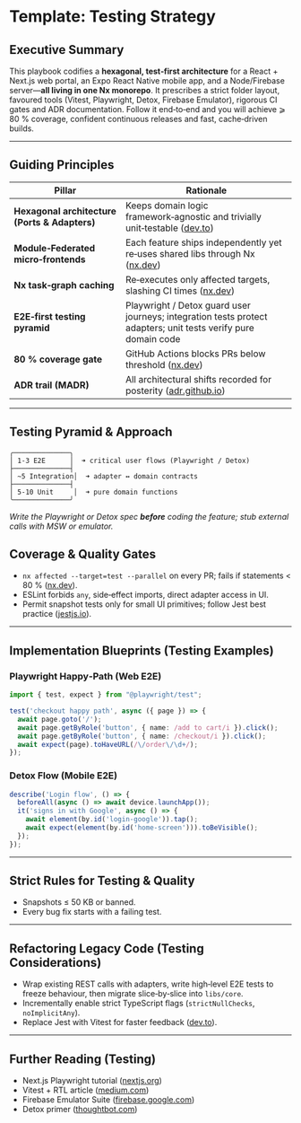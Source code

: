 # Template: Testing Strategy

## Executive Summary

This playbook codifies a **hexagonal, test‑first architecture** for a React + Next.js web portal, an Expo React Native mobile app, and a Node/Firebase server—**all living in one Nx monorepo**. It prescribes a strict folder layout, favoured tools (Vitest, Playwright, Detox, Firebase Emulator), rigorous CI gates and ADR documentation. Follow it end‑to‑end and you will achieve ⩾ 80 % coverage, confident continuous releases and fast, cache‑driven builds.

---

## Guiding Principles

| Pillar                                        | Rationale                                                                                                                                                                                        |
| --------------------------------------------- | ------------------------------------------------------------------------------------------------------------------------------------------------------------------------------------------------ |
| **Hexagonal architecture (Ports & Adapters)** | Keeps domain logic framework‑agnostic and trivially unit‑testable ([dev.to](https://dev.to/dyarleniber/hexagonal-architecture-and-clean-architecture-with-examples-48oi?utm_source=chatgpt.com)) |
| **Module‑Federated micro‑frontends**          | Each feature ships independently yet re‑uses shared libs through Nx ([nx.dev](https://nx.dev/concepts/module-federation/micro-frontend-architecture?utm_source=chatgpt.com))                     |
| **Nx task‑graph caching**                     | Re‑executes only affected targets, slashing CI times ([nx.dev](https://nx.dev/concepts/how-caching-works?utm_source=chatgpt.com))                                                                |
| **E2E‑first testing pyramid**                 | Playwright / Detox guard user journeys; integration tests protect adapters; unit tests verify pure domain code                                                                                   |
| **80 % coverage gate**                        | GitHub Actions blocks PRs below threshold ([nx.dev](https://nx.dev/ci/intro/tutorials/github-actions?utm_source=chatgpt.com))                                                                    |
| **ADR trail (MADR)**                          | All architectural shifts recorded for posterity ([adr.github.io](https://adr.github.io/madr/?utm_source=chatgpt.com))                                                                            |

---

## Testing Pyramid & Approach

```
╭──────────────╮
│ 1‑3 E2E      │  ➜ critical user flows (Playwright / Detox)
├──────────────┤
│ ~5 Integration│  ➜ adapter ↔ domain contracts
├──────────────┤
│ 5‑10 Unit     │  ➜ pure domain functions
╰──────────────╯
```

*Write the Playwright or Detox spec ****before**** coding the feature; stub external calls with MSW or emulator.*

## Coverage & Quality Gates

*   `nx affected --target=test --parallel` on every PR; fails if statements < 80 % ([nx.dev](https://nx.dev/ci/intro/tutorials/github-actions?utm_source=chatgpt.com)).
*   ESLint forbids `any`, side‑effect imports, direct adapter access in UI.
*   Permit snapshot tests only for small UI primitives; follow Jest best practice ([jestjs.io](https://jestjs.io/docs/snapshot-testing?utm_source=chatgpt.com)).

---

## Implementation Blueprints (Testing Examples)

### Playwright Happy‑Path (Web E2E)

```ts
import { test, expect } from "@playwright/test";

test('checkout happy path', async ({ page }) => {
  await page.goto('/');
  await page.getByRole('button', { name: /add to cart/i }).click();
  await page.getByRole('button', { name: /checkout/i }).click();
  await expect(page).toHaveURL(/\/order\/\d+/);
});
```

### Detox Flow (Mobile E2E)

```ts
describe('Login flow', () => {
  beforeAll(async () => await device.launchApp());
  it('signs in with Google', async () => {
    await element(by.id('login-google')).tap();
    await expect(element(by.id('home-screen'))).toBeVisible();
  });
});
```

---

## Strict Rules for Testing & Quality

*   Snapshots ≤ 50 KB or banned.
*   Every bug fix starts with a failing test.

---

## Refactoring Legacy Code (Testing Considerations)

*   Wrap existing REST calls with adapters, write high‑level E2E tests to freeze behaviour, then migrate slice‑by‑slice into `libs/core`.
*   Incrementally enable strict TypeScript flags (`strictNullChecks`, `noImplicitAny`).
*   Replace Jest with Vitest for faster feedback ([dev.to](https://dev.to/thejaredwilcurt/vitest-vs-jest-benchmarks-on-a-5-year-old-real-work-spa-4mf1?utm_source=chatgpt.com)).

---

## Further Reading (Testing)

*   Next.js Playwright tutorial ([nextjs.org](https://nextjs.org/docs/pages/guides/testing/playwright?utm_source=chatgpt.com))
*   Vitest + RTL article ([medium.com](https://medium.com/%40andrewjeremy12345/the-secret-sauce-to-lightning-fast-react-tests-vitest-react-testing-library-e96be5c04b92?utm_source=chatgpt.com))
*   Firebase Emulator Suite ([firebase.google.com](https://firebase.google.com/docs/emulator-suite?utm_source=chatgpt.com))
*   Detox primer ([thoughtbot.com](https://thoughtbot.com/blog/set-up-detox-for-end-to-end-testing-in-your-react-native-app?utm_source=chatgpt.com)) 